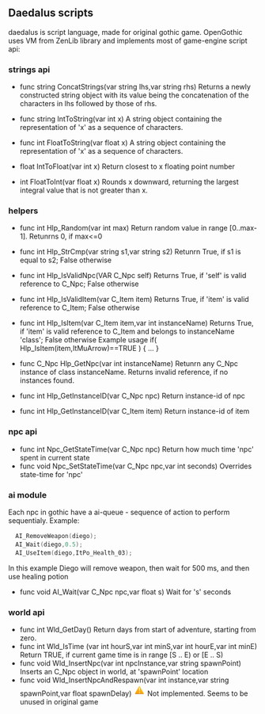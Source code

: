 ## Daedalus scripts
daedalus is script language, made for original gothic game. OpenGothic uses VM from ZenLib library and implements most of game-engine script api:

### strings api
* func string ConcatStrings(var string lhs,var string rhs)
Returns a newly constructed string object with its value being the concatenation of the characters in lhs followed by those of rhs.
* func string IntToString(var int x)
A string object containing the representation of 'x' as a sequence of characters.
* func int FloatToString(var float x)
A string object containing the representation of 'x' as a sequence of characters.

* float	IntToFloat(var int x)
Return closest to x floating point number
* int FloatToInt(var float x)
Rounds x downward, returning the largest integral value that is not greater than x.

### helpers
* func int Hlp_Random(var int max)
Return random value in range [0..max-1]. Retunrns 0, if max<=0

* func int Hlp_StrCmp(var string s1,var string s2)
Retunrn True, if s1 is equal to s2; False otherwise

* func int Hlp_IsValidNpc(VAR C_Npc self)
Returns True, if 'self' is valid reference to C_Npc; False otherwise

* func int Hlp_IsValidItem(var C_Item item)
Returns True, if 'item' is valid reference to C_Item; False otherwise

* func int Hlp_IsItem(var C_Item item,var int instanceName)
Returns True, if 'item' is valid reference to C_Item and belongs to instanceName 'class'; False otherwise
Example usage if( Hlp_IsItem(item,ItMuArrow)==TRUE ) { ... }

* func C_Npc Hlp_GetNpc(var int instanceName)
Retunrn any C_Npc instance of class instanceName. Returns invalid reference, if no instances found.

* func int Hlp_GetInstanceID(var C_Npc npc)
Return instance-id of npc

* func int Hlp_GetInstanceID(var C_Item item)
Return instance-id of item

### npc api
* func int Npc_GetStateTime(var C_Npc npc)
Return how much time 'npc' spent in current state
* func void Npc_SetStateTime(var C_Npc npc,var int seconds)
Overrides state-time for 'npc'

### ai module
Each npc in gothic have a ai-queue - sequence of action to perform sequentialy.
Example:
```c++
  AI_RemoveWeapon(diego);
  AI_Wait(diego,0.5);
  AI_UseItem(diego,ItPo_Health_03);
```
  In this example Diego will remove weapon, then wait for 500 ms, and then use healing potion
* func void AI_Wait(var C_Npc npc,var float s)
Wait for 's' seconds

### world api
* func int Wld_GetDay()
Return days from start of adventure, starting from zero.
* func int Wld_IsTime (var int hourS,var int minS,var int hourE,var int minE)
Return TRUE, if current game time is in range [S .. E) or [E .. S)
* func void Wld_InsertNpc(var int npcInstance,var string spawnPoint)
Inserts an C_Npc object in world, at 'spawnPoint' location
* func void Wld_InsertNpcAndRespawn(var int instance,var string spawnPoint,var float spawnDelay)
![!](doc/ni.png) Not implemented. Seems to be unused in original game

